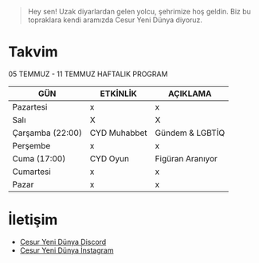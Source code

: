 
> Hey sen! Uzak diyarlardan gelen yolcu, şehrimize hoş geldin. Biz bu topraklara kendi aramızda Cesur Yeni Dünya diyoruz.

# Takvim

05 TEMMUZ - 11 TEMMUZ HAFTALIK PROGRAM

| GÜN | ETKİNLİK | AÇIKLAMA
| ------ | ------ | ------ |
| Pazartesi | x | x |
| Salı | X | X |
| Çarşamba (22:00) |  CYD Muhabbet |  Gündem & LGBTİQ |
| Perşembe | x | x |
| Cuma (17:00)| CYD Oyun |  Figüran Aranıyor |
| Cumartesi | x | x |
| Pazar | x | x |


# İletişim

- [Cesur Yeni Dünya Discord](https://discord.gg/n7g4DSttXT)
- [Cesur Yeni Dünya İnstagram](https://www.instagram.com/cesur.yeni.dunya/)
